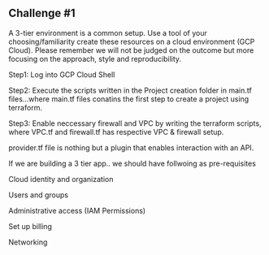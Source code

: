 ## Challenge #1

A 3-tier environment is a common setup. Use a tool of your choosing/familiarity create these resources on a cloud environment (GCP Cloud). Please remember we will not be judged on the outcome but more focusing on the approach, style and reproducibility.


Step1: Log into GCP Cloud Shell

Step2: Execute the scripts written in the Project creation folder in main.tf files...where main.tf files conatins the first step to create a project using terraform.

Step3: Enable neccessary firewall and VPC by writing the terraform scripts, where VPC.tf and firewall.tf has respective VPC & firewall setup.

provider.tf file is nothing but a plugin that enables interaction with an API. 


If we are building a 3 tier app.. we should have follwoing as pre-requisites 

Cloud identity and organization 

Users and groups 

Administrative access  (IAM Permissions)

Set up billing 

Networking 

